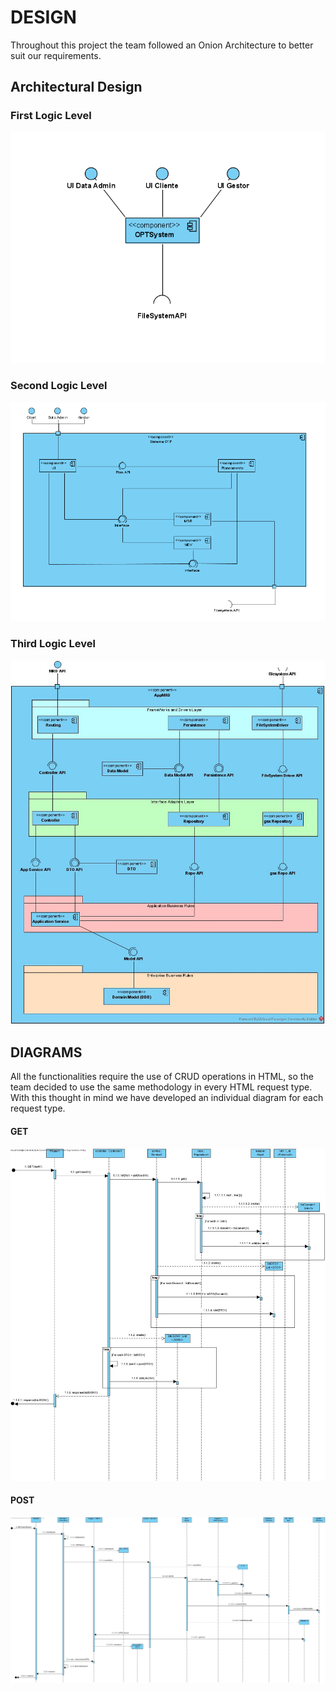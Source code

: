 # **DESIGN** #

Throughout this project the team followed an Onion Architecture to better suit our requirements.

## **Architectural Design** ##

### First Logic Level ###
![lvl1design.png](lvl1design.png)

### Second Logic Level ###
![lvl2design.png](lvl2design.png)

### Third Logic Level ###
![lvl3design.png](lvl3design.png)

## **DIAGRAMS** ##
All the functionalities require the use of CRUD operations in HTML, so the team decided to use the same methodology in every HTML request type. With this thought in mind we have developed an individual diagram for each request type. 

#### **GET** ####
![GET.jpg](GET.jpg)

#### **POST** ####
![POST.png](POST.png)